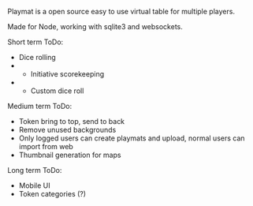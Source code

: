 Playmat is a open source easy to use virtual table for multiple players.

Made for Node, working with sqlite3 and websockets.

Short term ToDo:
 + Dice rolling
 + + Initiative scorekeeping
 + + Custom dice roll

Medium term ToDo:
 + Token bring to top, send to back
 + Remove unused backgrounds
 + Only logged users can create playmats and upload, normal users can import from web
 + Thumbnail generation for maps
 
 Long term ToDo:
  + Mobile UI 
  + Token categories (?)
